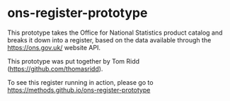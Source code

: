 # ons-register-prototype

This prototype takes the Office for National Statistics product catalog and breaks it down into a register, based on the data available through the https://ons.gov.uk/ website API.

This prototype was put together by Tom Ridd (https://github.com/thomasridd).

To see this register running in action, please go to https://methods.github.io/ons-register-prototype
